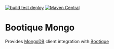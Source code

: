 <!--
  Licensed to ObjectStyle LLC under one
  or more contributor license agreements.  See the NOTICE file
  distributed with this work for additional information
  regarding copyright ownership.  The ObjectStyle LLC licenses
  this file to you under the Apache License, Version 2.0 (the
  "License"); you may not use this file except in compliance
  with the License.  You may obtain a copy of the License at

    http://www.apache.org/licenses/LICENSE-2.0

  Unless required by applicable law or agreed to in writing,
  software distributed under the License is distributed on an
  "AS IS" BASIS, WITHOUT WARRANTIES OR CONDITIONS OF ANY
  KIND, either express or implied.  See the License for the
  specific language governing permissions and limitations
  under the License.
  -->

[![build test deploy](https://github.com/bootique/bootique-mongodb/actions/workflows/maven.yml/badge.svg)](https://github.com/bootique/bootique-mongodb/actions/workflows/maven.yml)
[![Maven Central](https://img.shields.io/maven-central/v/io.bootique.mongodb/bootique-mongodb-client.svg?colorB=brightgreen)](https://search.maven.org/artifact/io.bootique.mongodb/bootique-mongodb-client)


# Bootique Mongo
Provides [MongoDB](https://www.mongodb.com/) client integration with [Bootique](http://bootique.io)